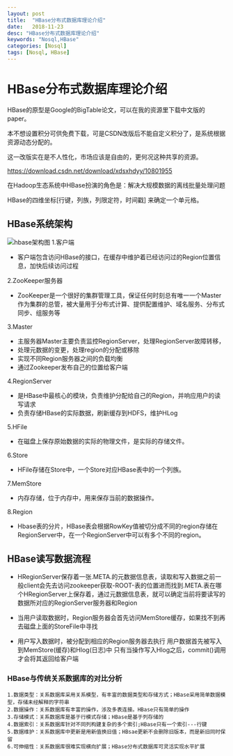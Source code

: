 ```yaml
---
layout: post
title:  "HBase分布式数据库理论介绍"
date:   2018-11-23
desc: "HBase分布式数据库理论介绍"
keywords: "Nosql,HBase"
categories: [Nosql]
tags: [Nosql, HBase]
---
```


# HBase分布式数据库理论介绍


HBase的原型是Google的BigTable论文，可以在我的资源里下载中文版的paper。

本不想设置积分可供免费下载，可是CSDN改版后不能自定义积分了，是系统根据资源动态分配的。

这一改版实在是不人性化，市场应该是自由的，更何况这种共享的资源。

https://download.csdn.net/download/xdsxhdyy/10801955

在Hadoop生态系统中HBase扮演的角色是：解决大规模数据的离线批量处理问题

HBase的四维坐标[行键，列族，列限定符，时间戳] 来确定一个单元格。


## HBase系统架构

![hbase架构图](https://img-blog.csdnimg.cn/20181123000211845.png?x-oss-process=image/watermark,type_ZmFuZ3poZW5naGVpdGk,shadow_10,text_aHR0cHM6Ly9ibG9nLmNzZG4ubmV0L1hEU1hIRFlZ,size_16,color_FFFFFF,t_70)
1.客户端

* 客户端包含访问HBase的接口，在缓存中维护着已经访问过的Region位置信息，加快后续访问过程

2.ZooKeeper服务器

* ZooKeeper是一个很好的集群管理工具，保证任何时刻总有唯一一个Master作为集群的总管，被大量用于分布式计算、提供配置维护、域名服务、分布式同步、组服务等

3.Master

* 主服务器Master主要负责监控RegionServer，处理RegionServer故障转移，
* 处理元数据的变更，处理region的分配或移除
* 实现不同Region服务器之间的负载均衡
* 通过Zookeeper发布自己的位置给客户端

4.RegionServer

* 是HBase中最核心的模块，负责维护分配给自己的Region，并响应用户的读写请求
* 负责存储HBase的实际数据，刷新缓存到HDFS，维护HLog

5.HFile

* 在磁盘上保存原始数据的实际的物理文件，是实际的存储文件。

6.Store

* HFile存储在Store中，一个Store对应HBase表中的一个列族。

7.MemStore

* 内存存储，位于内存中，用来保存当前的数据操作。

8.Region

* Hbase表的分片，HBase表会根据RowKey值被切分成不同的region存储在RegionServer中，在一个RegionServer中可以有多个不同的region。



## HBase读写数据流程

* HRegionServer保存着一张.META.的元数据信息表，读取和写入数据之前一般client会先去访问zookeeper获取-ROOT-表的位置进而找到.META.表在哪个HRegionServer上保存着，通过元数据信息表，就可以确定当前将要读写的数据所对应的RegionServer服务器和Region

* 当用户读取数据时，Region服务器会首先访问MemStore缓存，如果找不到再去磁盘上面的StoreFile中寻找

* 用户写入数据时，被分配到相应的Region服务器去执行
  用户数据首先被写入到MemStore(缓存)和Hlog(日志)中
  只有当操作写入Hlog之后，commit()调用才会将其返回给客户端
	

### HBase与传统关系数据库的对比分析

	1.数据类型：关系数据库采用关系模型，有丰富的数据类型和存储方式；HBase采用简单数据模型，存储未经解释的字符串
	2.数据操作：关系数据库有丰富的操作，涉及多表连接。HBase只有简单的操作
	3.存储模式：关系数据库是基于行模式存储；HBase是基于列存储的
	4.数据索引：关系数据库针对不同列构建复杂的多个索引;HBase只有一个索引---行键
	5.数据维护：关系数据库中更新是用新值换旧值；HBsae更新不会删除旧版本，而是新旧同时保留
	6.可伸缩性：关系数据库很难实现横向扩展；HBase分布式数据库可灵活实现水平扩展
